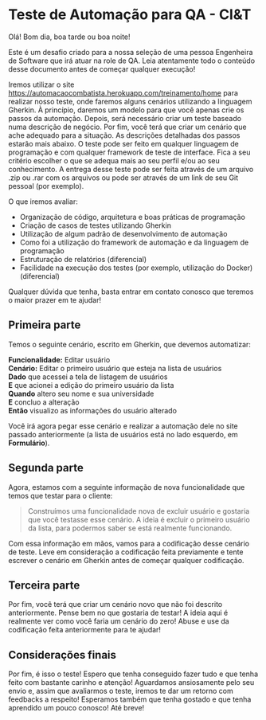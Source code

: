 # Teste de Automação para QA - CI&T

Olá! Bom dia, boa tarde ou boa noite!

Este é um desafio criado para a nossa seleção de uma pessoa Engenheira de Software que irá atuar na role de QA. 
Leia atentamente todo o conteúdo desse documento antes de começar qualquer execução!

Iremos utilizar o site https://automacaocombatista.herokuapp.com/treinamento/home para realizar nosso teste, onde faremos alguns cenários utilizando a linguagem Gherkin.
À princípio, daremos um modelo para que você apenas crie os passos da automação. Depois, será necessário criar um teste baseado numa descrição de negócio.
Por fim, você terá que criar um cenário que ache adequado para a situação. As descrições detalhadas dos passos estarão mais abaixo.
O teste pode ser feito em qualquer linguagem de programação e com qualquer framework de teste de interface. Fica a seu critério escolher o que se adequa mais
ao seu perfil e/ou ao seu conhecimento.
A entrega desse teste pode ser feita através de um arquivo .zip ou .rar com os arquivos ou pode ser através de um link de seu Git pessoal (por exemplo).

O que iremos avaliar:
- Organização de código, arquitetura e boas práticas de programação
- Criação de casos de testes utilizando Gherkin
- Utilização de algum padrão de desenvolvimento de automação
- Como foi a utilização do framework de automação e da linguagem de programação
- Estruturação de relatórios (diferencial)
- Facilidade na execução dos testes (por exemplo, utilização do Docker)(diferencial)

Qualquer dúvida que tenha, basta entrar em contato conosco que teremos o maior prazer em te ajudar!

## Primeira parte
Temos o seguinte cenário, escrito em Gherkin, que devemos automatizar:

**Funcionalidade:** Editar usuário<br>
**Cenário:** Editar o primeiro usuário que esteja na lista de usuários<br>
**Dado** que acessei a tela de listagem de usuários<br>
**E** que acionei a edição do primeiro usuário da lista<br>
**Quando** altero seu nome e sua universidade<br>
**E** concluo a alteração<br>
**Então** visualizo as informações do usuário alterado<br>

Você irá agora pegar esse cenário e realizar a automação dele no site passado anteriormente (a lista de usuários está no lado esquerdo, em **Formulário**).

## Segunda parte
Agora, estamos com a seguinte informação de nova funcionalidade que temos que testar para o cliente:

>Construímos uma funcionalidade nova de excluir usuário e gostaria que você testasse esse cenário. A ideia é excluir o primeiro usuário da lista, para podermos saber se está realmente funcionando.

Com essa informação em mãos, vamos para a codificação desse cenário de teste. Leve em consideração a codificação feita previamente e tente escrever o cenário em Gherkin antes de começar qualquer codificação.


## Terceira parte
Por fim, você terá que criar um cenário novo que não foi descrito anteriormente. Pense bem no que gostaria de testar! A ideia aqui é realmente ver como você faria um cenário do zero! Abuse e use da codificação feita anteriormente para te ajudar!


## Considerações finais
Por fim, é isso o teste! Espero que tenha conseguido fazer tudo e que tenha feito com bastante carinho e atenção! Aguardamos ansiosamente pelo seu envio e, assim que avaliarmos o teste, iremos te dar um retorno com feedbacks a respeito!
Esperamos também que tenha gostado e que tenha aprendido um pouco conosco!
Até breve!

